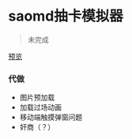 # saomd抽卡模拟器

>未完成

[预览][1]

### 代做
 - 图片预加载
 - 加载过场动画
 - 移动端触摸弹窗问题
 - 奸商（？）

[1]: https://marrydream.github.io/saomd-card-drawing/